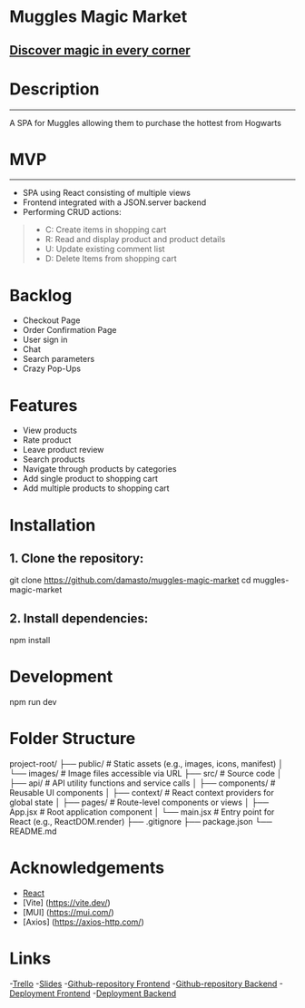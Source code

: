 # Muggles Magic Market
[Discover magic in every corner](https://github.com/damasto/muggles-magic-market)
---

# Description
---
A SPA for Muggles allowing them to purchase the hottest from Hogwarts

# MVP
---
- SPA using React consisting of multiple views
- Frontend integrated with a JSON.server backend 
- Performing CRUD actions:
>- C: Create items in shopping cart
>- R: Read and display product and product details
>- U: Update existing comment list
>- D: Delete Items from shopping cart



# Backlog
- Checkout Page
- Order Confirmation Page
- User sign in 
- Chat
- Search parameters
- Crazy Pop-Ups



# Features
- View products
- Rate product
- Leave product review
- Search products
- Navigate through products by categories
- Add single product to shopping cart
- Add multiple products to shopping cart

# Installation

## 1. Clone the repository:
git clone https://github.com/damasto/muggles-magic-market
cd muggles-magic-market

## 2. Install dependencies:
npm install

# Development
npm run dev


# Folder Structure
project-root/
├── public/             # Static assets (e.g., images, icons, manifest)
│   └── images/         # Image files accessible via URL
├── src/                # Source code
│   ├── api/            # API utility functions and service calls
│   ├── components/     # Reusable UI components
│   ├── context/        # React context providers for global state
│   ├── pages/          # Route-level components or views
│   ├── App.jsx         # Root application component
│   └── main.jsx        # Entry point for React (e.g., ReactDOM.render)
├── .gitignore
├── package.json
└── README.md


# Acknowledgements
- [React](https://react.dev/)
- [Vite] (https://vite.dev/)
- [MUI] (https://mui.com/)
- [Axios] (https://axios-http.com/)


# Links

-[Trello](https://trello.com/b/8tdMbXSx/muggles-magic-market)
-[Slides](https://www.canva.com/design/DAGniqYXhS0/xbcJN-zhkp30Mwd_-Xz3dA/view?utm_content=DAGniqYXhS0&utm_campaign=designshare&utm_medium=link2&utm_source=uniquelinks&utlId=h6eecd22586)
-[Github-repository Frontend](https://github.com/damasto/muggles-magic-market)
-[Github-repository Backend](https://github.com/angeleVG/magic-shop-backend)
-[Deployment Frontend](https://muggles-magic-market.netlify.app)
-[Deployment Backend](https://muggles-magic-market.netlify.app)